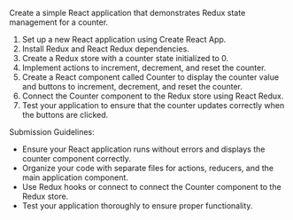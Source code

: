 Create a simple React application that demonstrates Redux state management for a counter.

1. Set up a new React application using Create React App.
2. Install Redux and React Redux dependencies.
3. Create a Redux store with a counter state initialized to 0.
4. Implement actions to increment, decrement, and reset the counter.
5. Create a React component called Counter to display the counter value and buttons to increment, decrement, and reset the counter.
6. Connect the Counter component to the Redux store using React Redux.
7. Test your application to ensure that the counter updates correctly when the buttons are clicked.

Submission Guidelines:

- Ensure your React application runs without errors and displays the counter component correctly.
- Organize your code with separate files for actions, reducers, and the main application component.
- Use Redux hooks or connect to connect the Counter component to the Redux store.
- Test your application thoroughly to ensure proper functionality.
